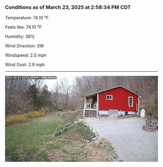 ### Conditions as of March 23, 2025 at 2:58:34 PM CDT 

Temperature: 74.10 &deg;F

Feels like: 74.10 &deg;F

Humidity: 36%

Wind Direction: SW

Windspeed: 2.5 mph

Wind Gust: 2.9 mph

---

<img src="./images/latest.jpeg"/>

